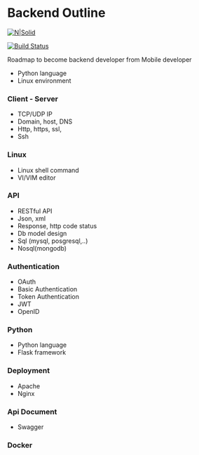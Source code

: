 # Backend Outline

[![N|Solid](http://wiki.sigma-solutions.vn/resources/assets/wiki-logo.png?d6e47)](http://wiki.sigma-solutions.vn/resources/assets/wiki-logo.png?d6e47)

[![Build Status](https://travis-ci.org/joemccann/dillinger.svg?branch=master)](https://travis-ci.org/joemccann/dillinger)

Roadmap to become backend developer from Mobile developer

  - Python language
  - Linux environment


### Client - Server

  - TCP/UDP IP
  - Domain, host, DNS
  - Http, https, ssl, 
  - Ssh
  
### Linux

  - Linux shell command
  - VI/VIM editor


### API

  - RESTful API
  - Json, xml
  - Response, http code status
  - Db model design
  - Sql (mysql, posgresql,..)
  - Nosql(mongodb)

### Authentication

  - OAuth
  - Basic Authentication
  - Token Authentication
  - JWT
  - OpenID

### Python

  - Python language
  - Flask framework

### Deployment

  - Apache
  - Nginx

### Api Document

  - Swagger
  
### Docker



